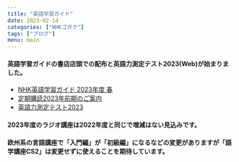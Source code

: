 ```yaml
---
title: "英語学習ガイド"
date: 2023-02-14
categories: ["NHKゴガク"]
tags: ["ブログ"]
menu: main
---
```

#### 英語学習ガイドの書店店頭での配布と英語力測定テスト2023(Web)が始まりました。
* [NHK英語学習ガイド 2023年度 春](https://www.nhk-book.co.jp/furokudl/NHKP_guide23.pdf)             
* [定期購読2023年前期のご案内](https://www.nhk-book.co.jp/pr/text/subscription.html)               
* [英語力測定テスト2023](https://eigoryoku.nhk-book.co.jp/?_ga=2.144059701.1000592643.1613186020-1646930887.1611275979)   
#### 2023年度のラジオ講座は2022年度と同じで増減はない見込みです。
#### 欧州系の言語講座で「入門編」が「初級編」になるなどの変更がありますが「語学講座CS2」は変更せずに使えることを期待しています。

